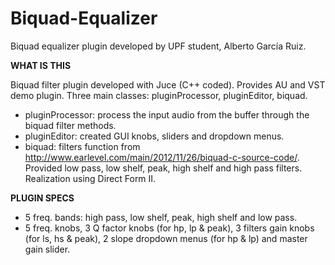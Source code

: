 # Biquad-Equalizer
Biquad equalizer plugin developed by UPF student, Alberto García Ruiz.

<b>WHAT IS THIS</b>

Biquad filter plugin developed with Juce (C++ coded). Provides AU and VST demo plugin. Three main classes: pluginProcessor, pluginEditor, biquad.

- pluginProcessor: process the input audio from the buffer through the biquad filter methods. 
- pluginEditor: created GUI knobs, sliders and dropdown menus.
- biquad: filters function from http://www.earlevel.com/main/2012/11/26/biquad-c-source-code/. Provided low pass, low shelf, peak, high shelf and high pass filters. Realization using Direct Form II.

<b>PLUGIN SPECS</b>

- 5 freq. bands: high pass, low shelf, peak, high shelf and low pass.
- 5 freq. knobs, 3 Q factor knobs (for hp, lp & peak), 3 filters gain knobs (for ls, hs & peak), 2 slope dropdown menus (for hp & lp) and master gain slider.
